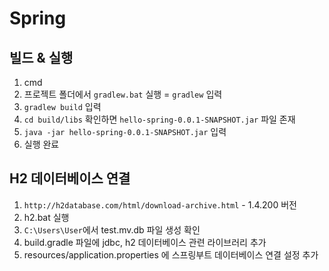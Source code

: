 # Spring

## 빌드 & 실행
1. cmd
2. 프로젝트 폴더에서 `gradlew.bat` 실행 = `gradlew` 입력
3. `gradlew build` 입력
4. `cd build/libs` 확인하면 `hello-spring-0.0.1-SNAPSHOT.jar` 파일 존재
5. `java -jar hello-spring-0.0.1-SNAPSHOT.jar` 입력
6. 실행 완료

## H2 데이터베이스 연결
1. `http://h2database.com/html/download-archive.html` - 1.4.200 버전
2. h2.bat 실행
3. `C:\Users\User`에서 test.mv.db 파일 생성 확인
4. build.gradle 파일에 jdbc, h2 데이터베이스 관련 라이브러리 추가
5. resources/application.properties 에 스프링부트 데이터베이스 연결 설정 추가